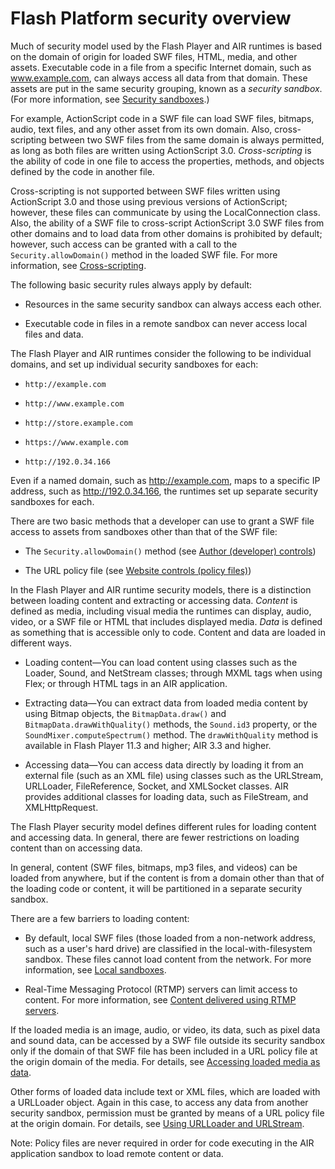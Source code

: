# Flash Platform security overview

Much of security model used by the Flash Player and AIR runtimes is based on the
domain of origin for loaded SWF files, HTML, media, and other assets. Executable
code in a file from a specific Internet domain, such as www.example.com, can
always access all data from that domain. These assets are put in the same
security grouping, known as a _security sandbox_. (For more information, see
[Security sandboxes](WS5b3ccc516d4fbf351e63e3d118a9b90204-7e3f.html).)

For example, ActionScript code in a SWF file can load SWF files, bitmaps, audio,
text files, and any other asset from its own domain. Also, cross-scripting
between two SWF files from the same domain is always permitted, as long as both
files are written using ActionScript 3.0. _Cross-scripting_ is the ability of
code in one file to access the properties, methods, and objects defined by the
code in another file.

Cross-scripting is not supported between SWF files written using ActionScript
3.0 and those using previous versions of ActionScript; however, these files can
communicate by using the LocalConnection class. Also, the ability of a SWF file
to cross-script ActionScript 3.0 SWF files from other domains and to load data
from other domains is prohibited by default; however, such access can be granted
with a call to the `Security.allowDomain()` method in the loaded SWF file. For
more information, see
[Cross-scripting](WS5b3ccc516d4fbf351e63e3d118a9b90204-7c98.html).

The following basic security rules always apply by default:

- Resources in the same security sandbox can always access each other.

- Executable code in files in a remote sandbox can never access local files and
  data.

The Flash Player and AIR runtimes consider the following to be individual
domains, and set up individual security sandboxes for each:

- `http://example.com`

- `http://www.example.com`

- `http://store.example.com`

- `https://www.example.com`

- `http://192.0.34.166`

Even if a named domain, such as http://example.com, maps to a specific IP
address, such as http://192.0.34.166, the runtimes set up separate security
sandboxes for each.

There are two basic methods that a developer can use to grant a SWF file access
to assets from sandboxes other than that of the SWF file:

- The `Security.allowDomain()` method (see
  [Author (developer) controls](WS5b3ccc516d4fbf351e63e3d118a9b90204-7c96.html))

- The URL policy file (see
  [Website controls (policy files)](WS5b3ccc516d4fbf351e63e3d118a9b90204-7e08.html))

In the Flash Player and AIR runtime security models, there is a distinction
between loading content and extracting or accessing data. _Content_ is defined
as media, including visual media the runtimes can display, audio, video, or a
SWF file or HTML that includes displayed media. _Data_ is defined as something
that is accessible only to code. Content and data are loaded in different ways.

- Loading content—You can load content using classes such as the Loader, Sound,
  and NetStream classes; through MXML tags when using Flex; or through HTML tags
  in an AIR application.

- Extracting data—You can extract data from loaded media content by using Bitmap
  objects, the `BitmapData.draw()` and `BitmapData.drawWithQuality()` methods,
  the `Sound.id3` property, or the `SoundMixer.computeSpectrum()` method. The
  `drawWithQuality` method is available in Flash Player 11.3 and higher; AIR 3.3
  and higher.

- Accessing data—You can access data directly by loading it from an external
  file (such as an XML file) using classes such as the URLStream, URLLoader,
  FileReference, Socket, and XMLSocket classes. AIR provides additional classes
  for loading data, such as FileStream, and XMLHttpRequest.

The Flash Player security model defines different rules for loading content and
accessing data. In general, there are fewer restrictions on loading content than
on accessing data.

In general, content (SWF files, bitmaps, mp3 files, and videos) can be loaded
from anywhere, but if the content is from a domain other than that of the
loading code or content, it will be partitioned in a separate security sandbox.

There are a few barriers to loading content:

- By default, local SWF files (those loaded from a non-network address, such as
  a user's hard drive) are classified in the local-with-filesystem sandbox.
  These files cannot load content from the network. For more information, see
  [Local sandboxes](WS5b3ccc516d4fbf351e63e3d118a9b90204-7c8f.html).

- Real-Time Messaging Protocol (RTMP) servers can limit access to content. For
  more information, see
  [Content delivered using RTMP servers](WS5b3ccc516d4fbf351e63e3d118a9b90204-7c8a.html).

If the loaded media is an image, audio, or video, its data, such as pixel data
and sound data, can be accessed by a SWF file outside its security sandbox only
if the domain of that SWF file has been included in a URL policy file at the
origin domain of the media. For details, see
[Accessing loaded media as data](WS5b3ccc516d4fbf351e63e3d118a9b90204-7d1b.html).

Other forms of loaded data include text or XML files, which are loaded with a
URLLoader object. Again in this case, to access any data from another security
sandbox, permission must be granted by means of a URL policy file at the origin
domain. For details, see
[Using URLLoader and URLStream](WS5b3ccc516d4fbf351e63e3d118a9b90204-7c67.html).

Note: Policy files are never required in order for code executing in the AIR
application sandbox to load remote content or data.
